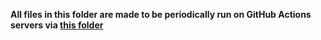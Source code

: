**All files in this folder are made to be periodically run on GitHub Actions servers via [this folder](https://github.com/SaladSlayer00/training_pipeline/tree/main)**
